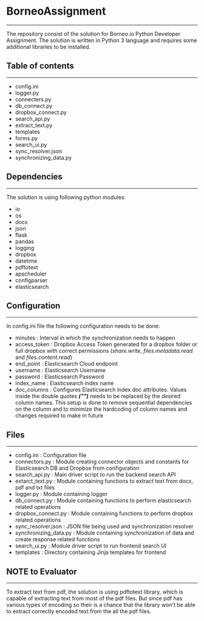 # BorneoAssignment
------------------

The repository consist of the solution for Borneo.io Python Developer Assignment.
The solution is written in Python 3 language and requires some additional libraries to be installed.

## Table of contents
--------------------

* config.ini
* logger.py
* connecters.py
* db_connect.py
* dropbox_connect.py
* search_api.py
* extract_text.py
* templates
* forms.py
* search_ui.py
* sync_resolver.json
* synchronizing_data.py


## Dependencies
---------------

The solution is using following python modules:

* io
* os
* docx
* json
* flask
* pandas
* logging
* dropbox
* datetime
* pdftotext
* apscheduler
* configparser
* elasticsearch

## Configuration
----------------

In config.ini file the following configuration needs to be done:

* minutes       : Interval in which the synchronization needs to happen
* access_token  : Dropbox Access Token generated for a dropbox folder or full dropbox with correct permissions (_share.write_, _files.metadata.read_ and _files.content.read_)
* end_point     : Elasticsearch Cloud endpoint
* username      : Elasticsearch Username
* password      : Elasticsearch Password
* index_name    : Elasticsearch index name
* doc_columns   : Configures Elasticsearch index doc attributes. Values inside the double quotes *__("")__* needs to be replaced by the desired column names. This setup is done to remove sequential dependencies on the column and to minimize the hardcoding of column names and changes required to make in future

## Files
--------

* config.ini            : Configuration file
* connectors.py         : Module creating connector objects and constants for Elasticsearch DB and Dropbox from configuration
* search_api.py         : Main driver script to run the backend search API
* extarct_text.py       : Module containing functions to extract text from docx, pdf and txt files
* logger.py             : Module containing logger
* db_connect.py         : Module containing functions to perform elasticsearch related operations
* dropbox_connect.py    : Module containing functions to perform dropbox related operations
* sync_resolver.json    : JSON file being used and synchronization resolver
* synchronizing_data.py : Module containing synchronization of data and create response related functions
* search_ui.py          : Module driver script to run frontend search UI
* templates             : Directory containing Jinja templates for frontend


## NOTE to Evaluator
--------------------

To extract text from pdf, the solution is using pdftotext library, which is capable of extracting text from most of the pdf files. But since pdf has various types of encoding so their is a chance that the library won't be able to extract correctly encoded text from the all the pdf files.  
